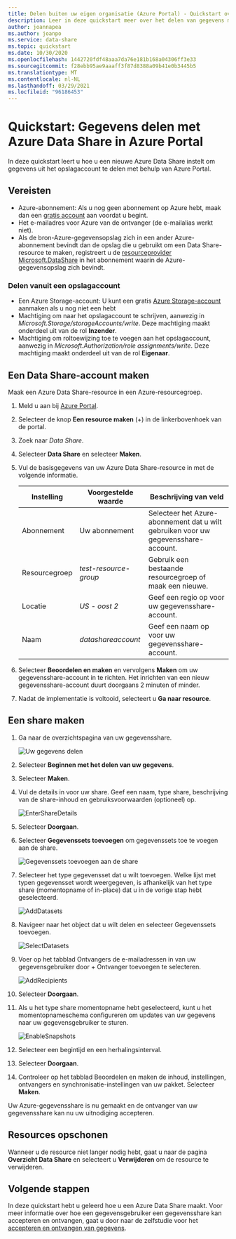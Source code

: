 ```yaml
---
title: Delen buiten uw eigen organisatie (Azure Portal) - Quickstart over Azure Data Share
description: Leer in deze quickstart meer over het delen van gegevens met klanten en partners met behulp van Azure Data Share.
author: joannapea
ms.author: joanpo
ms.service: data-share
ms.topic: quickstart
ms.date: 10/30/2020
ms.openlocfilehash: 1442720fdf48aaa7da76e181b168a04306ff3e33
ms.sourcegitcommit: f28ebb95ae9aaaff3f87d8388a09b41e0b3445b5
ms.translationtype: MT
ms.contentlocale: nl-NL
ms.lasthandoff: 03/29/2021
ms.locfileid: "96186453"
---
```

# <a name="quickstart-share-data-using-azure-data-share-in-the-azure-portal"></a>Quickstart: Gegevens delen met Azure Data Share in Azure Portal

In deze quickstart leert u hoe u een nieuwe Azure Data Share instelt om gegevens uit het opslagaccount te delen met behulp van Azure Portal.

## <a name="prerequisites"></a>Vereisten

* Azure-abonnement: Als u nog geen abonnement op Azure hebt, maak dan een [gratis account](https://azure.microsoft.com/free/) aan voordat u begint.
* Het e-mailadres voor Azure van de ontvanger (de e-mailalias werkt niet).
* Als de bron-Azure-gegevensopslag zich in een ander Azure-abonnement bevindt dan de opslag die u gebruikt om een Data Share-resource te maken, registreert u de [resourceprovider Microsoft.DataShare](concepts-roles-permissions.md#resource-provider-registration) in het abonnement waarin de Azure-gegevensopslag zich bevindt. 

### <a name="share-from-a-storage-account"></a>Delen vanuit een opslagaccount

* Een Azure Storage-account: U kunt een gratis [Azure Storage-account](../storage/common/storage-account-create.md) aanmaken als u nog niet een hebt
* Machtiging om naar het opslagaccount te schrijven, aanwezig in *Microsoft.Storage/storageAccounts/write*. Deze machtiging maakt onderdeel uit van de rol **Inzender**.
* Machtiging om roltoewijzing toe te voegen aan het opslagaccount, aanwezig in *Microsoft.Authorization/role assignments/write*. Deze machtiging maakt onderdeel uit van de rol **Eigenaar**. 

## <a name="create-a-data-share-account"></a>Een Data Share-account maken

Maak een Azure Data Share-resource in een Azure-resourcegroep.

1. Meld u aan bij [Azure Portal](https://portal.azure.com/).

1. Selecteer de knop **Een resource maken** (+) in de linkerbovenhoek van de portal.

1. Zoek naar *Data Share*.

1. Selecteer **Data Share** en selecteer **Maken**.

1. Vul de basisgegevens van uw Azure Data Share-resource in met de volgende informatie. 

   **Instelling** | **Voorgestelde waarde** | **Beschrijving van veld**
   |---|---|---|
   | Abonnement | Uw abonnement | Selecteer het Azure-abonnement dat u wilt gebruiken voor uw gegevensshare-account.|
   | Resourcegroep | *test-resource-group* | Gebruik een bestaande resourcegroep of maak een nieuwe. |
   | Locatie | *US - oost 2* | Geef een regio op voor uw gegevensshare-account.
   | Naam | *datashareaccount* | Geef een naam op voor uw gegevensshare-account. |

1. Selecteer **Beoordelen en maken** en vervolgens **Maken** om uw gegevensshare-account in te richten. Het inrichten van een nieuw gegevensshare-account duurt doorgaans 2 minuten of minder.

1. Nadat de implementatie is voltooid, selecteert u **Ga naar resource**.

## <a name="create-a-share"></a>Een share maken

1. Ga naar de overzichtspagina van uw gegevensshare.

   ![Uw gegevens delen](./media/share-receive-data.png "Uw gegevens delen") 

1. Selecteer **Beginnen met het delen van uw gegevens**.

1. Selecteer **Maken**.

1. Vul de details in voor uw share. Geef een naam, type share, beschrijving van de share-inhoud en gebruiksvoorwaarden (optioneel) op. 

   ![EnterShareDetails](./media/enter-share-details.png "Gegevens van share invoeren") 

1. Selecteer **Doorgaan**.

1. Selecteer **Gegevenssets toevoegen** om gegevenssets toe te voegen aan de share. 

   ![Gegevenssets toevoegen aan de share](./media/datasets.png "Gegevenssets")

1. Selecteer het type gegevensset dat u wilt toevoegen. Welke lijst met typen gegevensset wordt weergegeven, is afhankelijk van het type share (momentopname of in-place) dat u in de vorige stap hebt geselecteerd. 

   ![AddDatasets](./media/add-datasets.png "Gegevenssets toevoegen")    

1. Navigeer naar het object dat u wilt delen en selecteer Gegevenssets toevoegen. 

   ![SelectDatasets](./media/select-datasets.png "Gegevenssets selecteren")    

1. Voer op het tabblad Ontvangers de e-mailadressen in van uw gegevensgebruiker door + Ontvanger toevoegen te selecteren.

   ![AddRecipients](./media/add-recipient.png "Ontvangers toevoegen") 

1. Selecteer **Doorgaan**.

1. Als u het type share momentopname hebt geselecteerd, kunt u het momentopnameschema configureren om updates van uw gegevens naar uw gegevensgebruiker te sturen. 

   ![EnableSnapshots](./media/enable-snapshots.png "Momentopnamen inschakelen") 

1. Selecteer een begintijd en een herhalingsinterval. 

1. Selecteer **Doorgaan**.

1. Controleer op het tabblad Beoordelen en maken de inhoud, instellingen, ontvangers en synchronisatie-instellingen van uw pakket. Selecteer **Maken**.

Uw Azure-gegevensshare is nu gemaakt en de ontvanger van uw gegevensshare kan nu uw uitnodiging accepteren.

## <a name="clean-up-resources"></a>Resources opschonen

Wanneer u de resource niet langer nodig hebt, gaat u naar de pagina **Overzicht Data Share** en selecteert u **Verwijderen** om de resource te verwijderen.

## <a name="next-steps"></a>Volgende stappen

In deze quickstart hebt u geleerd hoe u een Azure Data Share maakt. Voor meer informatie over hoe een gegevensgebruiker een gegevensshare kan accepteren en ontvangen, gaat u door naar de zelfstudie voor het [accepteren en ontvangen van gegevens](subscribe-to-data-share.md). 
